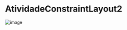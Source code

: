 # AtividadeConstraintLayout2

![image](https://github.com/kleber0a0m/AtividadeConstraintLayout2/assets/70644405/d9fdb49b-f5a6-45cb-9c20-8cfb91a9f1a8)

